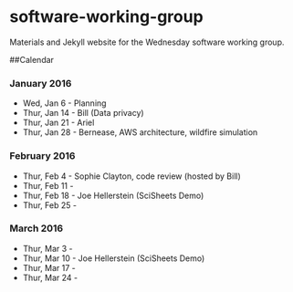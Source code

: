 # software-working-group

Materials and Jekyll website for the Wednesday software working group.

##Calendar

### January 2016

 - Wed, Jan 6 - Planning
 - Thur, Jan 14 - Bill (Data privacy)
 - Thur, Jan 21 - Ariel
 - Thur, Jan 28 - Bernease, AWS architecture, wildfire simulation

### February 2016

 - Thur, Feb 4 - Sophie Clayton, code review (hosted by Bill)
 - Thur, Feb 11 - 
 - Thur, Feb 18 - Joe Hellerstein (SciSheets Demo)
 - Thur, Feb 25 - 

### March 2016

 - Thur, Mar 3 -
 - Thur, Mar 10 - Joe Hellerstein (SciSheets Demo)
 - Thur, Mar 17 - 
 - Thur, Mar 24 -
